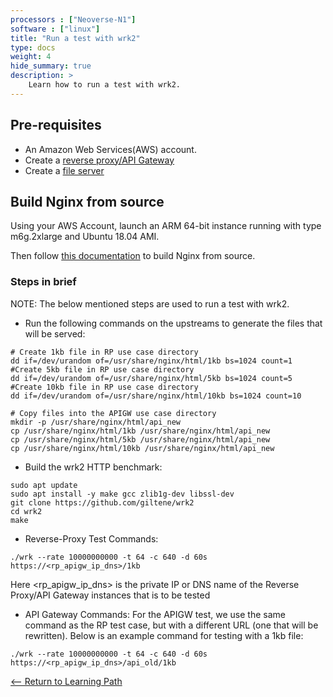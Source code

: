 ```yaml
---
processors : ["Neoverse-N1"]
software : ["linux"]
title: "Run a test with wrk2"
type: docs
weight: 4
hide_summary: true
description: >
    Learn how to run a test with wrk2.
---
```


## Pre-requisites

* An Amazon Web Services(AWS) account.
* Create a [reverse proxy/API Gateway](/reverse_proxy_and_API_gateway.md)
* Create a [file server](/Basic_static_file_server.md)

## Build Nginx from source

Using your AWS Account, launch an ARM 64-bit instance running with type m6g.2xlarge and Ubuntu 18.04 AMI.

Then follow [this documentation](https://armkeil.blob.core.windows.net/developer/Files/pdf/white-paper/guidelines-for-deploying-nginx-plus-on-aws.pdf) to build Nginx from source.

### Steps in brief

NOTE: The below mentioned steps are used to run a test with wrk2.

* Run the following commands on the upstreams to generate the files that will be served:

```console
# Create 1kb file in RP use case directory
dd if=/dev/urandom of=/usr/share/nginx/html/1kb bs=1024 count=1
#Create 5kb file in RP use case directory
dd if=/dev/urandom of=/usr/share/nginx/html/5kb bs=1024 count=5
#Create 10kb file in RP use case directory
dd if=/dev/urandom of=/usr/share/nginx/html/10kb bs=1024 count=10

# Copy files into the APIGW use case directory
mkdir -p /usr/share/nginx/html/api_new
cp /usr/share/nginx/html/1kb /usr/share/nginx/html/api_new
cp /usr/share/nginx/html/5kb /usr/share/nginx/html/api_new
cp /usr/share/nginx/html/10kb /usr/share/nginx/html/api_new
```

* Build the wrk2 HTTP benchmark:

```console
sudo apt update
sudo apt install -y make gcc zlib1g-dev libssl-dev
git clone https://github.com/giltene/wrk2
cd wrk2
make
```

* Reverse-Proxy Test Commands:

```console
./wrk --rate 10000000000 -t 64 -c 640 -d 60s https://<rp_apigw_ip_dns>/1kb
```
Here <rp_apigw_ip_dns> is the private IP or DNS name of the Reverse Proxy/API Gateway instances that is to be tested

* API Gateway Commands:
For the APIGW test, we use the same command as the RP test case, but with a different
URL (one that will be rewritten). Below is an example command for testing with a 1kb file:

```console
./wrk --rate 10000000000 -t 64 -c 640 -d 60s https://<rp_apigw_ip_dns>/api_old/1kb
```

[<-- Return to Learning Path](/content/en/cloud/clair/#sections)
